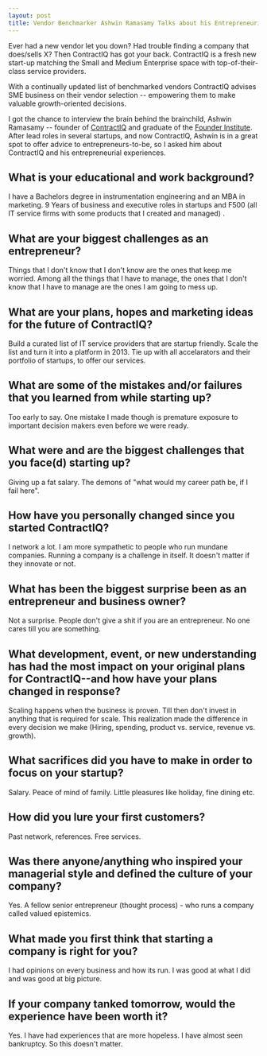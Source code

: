 ```yaml
---
layout: post
title: Vendor Benchmarker Ashwin Ramasamy Talks about his Entrepreneurial Experiences with ContractIQ
---
```


Ever had a new vendor let you down? Had trouble finding a company that does/sells X? Then ContractIQ has got your back. ContractIQ is a fresh new start-up matching the Small and Medium Enterprise space with top-of-their-class service providers.

With a continually updated list of benchmarked vendors ContractIQ advises SME business on their vendor selection -- empowering them to make  valuable growth-oriented decisions. 

I got the chance to interview the brain behind the brainchild, Ashwin Ramasamy -- founder of [ContractIQ](http://contractiq.com/) and graduate of the [Founder Institute](http://fi.co/). After lead roles in several startups, and now ContractIQ, Ashwin is in a great spot to offer advice to entrepreneurs-to-be, so I asked him about ContractIQ and his entrepreneurial experiences.


## What is your educational and work background?

I have a Bachelors degree in instrumentation engineering and an MBA in marketing. 9 Years of business and executive roles in startups and F500 (all IT service firms with some products that I created and managed) .

## What are your biggest challenges as an entrepreneur?

Things that I don't know that I don't know are the ones that keep me worried. Among all the things that I have to manage, the ones that I don't know that I have to manage are the ones I am going to mess up. 

## What are your plans, hopes and marketing ideas for the future of ContractIQ?

Build a curated list of IT service providers that are startup friendly. Scale the list and turn it into a platform in 2013. Tie up with all accelarators and their portfolio of startups, to offer our services. 

## What are some of the mistakes and/or failures that you learned from while starting up?

Too early to say. One mistake I made though is premature exposure to important decision makers even before we were ready. 

## What were and are the biggest challenges that you face(d) starting up?

Giving up a fat salary. The demons of "what would my career path be, if I fail here".

## How have you personally changed since you started ContractIQ?

I network a lot. I am more sympathetic to people who run mundane companies. Running a company is a challenge in itself. It doesn't matter if they innovate or not.

## What has been the biggest surprise been as an entrepreneur and business owner?

Not a surprise.  People don't give a shit if you are an entrepreneur. No one cares till you are something.

## What development, event, or new understanding has had the most impact on your original plans for ContractIQ--and how have your plans changed in response?

Scaling happens when the business is proven. Till then don't invest in anything that is required for scale. This realization made the difference in every decision we make (Hiring, spending, product vs. service, revenue vs. growth). 

## What sacrifices did you have to make in order to focus on your startup?

Salary. Peace of mind of family. Little pleasures like holiday, fine dining etc. 

## How did you lure your first customers?

Past network, references. Free services. 

## Was there anyone/anything who inspired your managerial style and defined the culture of your company?

Yes. A fellow senior entrepreneur (thought process) - who runs a company called valued epistemics. 

## What made you first think that starting a company is right for you?

I had opinions on every business and how its run. I was good at what I did and was good at big picture.

## If your company tanked tomorrow, would the experience have been worth it?

Yes. I have had experiences that are more hopeless. I have almost seen bankruptcy. So this doesn't matter.
